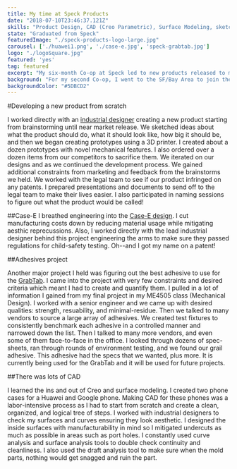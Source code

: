 ```yaml
---
title: My time at Speck Products
date: "2018-07-10T23:46:37.121Z"
skills: "Product Design, CAD (Creo Parametric), Surface Modeling, sketching, sourcing, talking to vendors, testing"
state: "Graduated from Speck"
featuredImage: "./speck-products-logo-large.jpg"
carousel: ['./huawei1.png', './case-e.jpg', 'speck-grabtab.jpg']
logo: "./logoSquare.jpg"
featured: 'yes'
tag: featured
excerpt: "My six-month Co-op at Speck led to new products released to market, and a patent under my name."
background: "For my second Co-op, I went to the SF/Bay Area to join the Speck team"
backgroundColor: "#5DBCD2"
---
```


#Developing a new product from scratch

I worked directly with an [industrial designer](https://www.instagram.com/sketchypat/) creating a new product starting from brainstorming until near market release. We sketched ideas about what the product should do, what it should look like, how big it should be, and then we began creating prototypes using a 3D printer. I created about a dozen prototypes with novel mechanical features. I also ordered over a dozen items from our competitors to sacrifice them. We iterated on our designs and as we continued the development process. We gained additional constraints from marketing and feedback from the brainstorms we held. We worked with the legal team to see if our product infringed on any patents. I prepared presentations and documents to send off to the legal team to make their lives easier. I also participated in naming sessions to figure out what the product would be called!

##Case-E
I breathed engineering into the [Case-E design](https://www.speckproducts.com/case-e.html). I cut manufacturing costs down by reducing material usage while mitigating aesthic reprecussions. Also, I worked directly with the lead industrial designer behind this project engineering the arms to make sure they passed regulations for child-safety testing. Oh--and I got my name on a patent!


##Adhesives project

Another major project I held was figuring out the best adhesive to use for the [GrabTab](https://www.speckproducts.com/accessories/grabtab/SPK-GTAB.html?ranMID=40350&ranEAID=a1LgFw09t88&ranSiteID=a1LgFw09t88-H235_oQ__a_QrXcD3mWy9g&utm_source=2126220&utm_medium=Linkshare&siteID=a1LgFw09t88-H235_oQ__a_QrXcD3mWy9g). I came into the project with very few constraints and desired criteria which meant I had to create and quantify them. I pulled in a lot of information I gained from my final project in my ME4505 class (Mechanical Design). I worked with a senior engineer and we came up with desired qualities: strength, resuability, and minimal-residue. Then we talked to many vendors to source a large array of adhesives. We created test fixtures to consistently benchmark each adhesive in a controlled manner and narrowed down the list. Then I talked to many more vendors, and even some of them face-to-face in the office. I looked through dozens of spec-sheets, ran through rounds of environment testing, and we found our grail adhesive. This adhesive had the specs that we wanted, plus more. It is currently being used for the GrabTab and it will be used for future projects.

##There was lots of CAD

I learned the ins and out of Creo and surface modeling. I created two phone cases for a Huawei and Google phone. Making CAD for these phones was a labor-intensive process as I had to start from scratch and create a clean, organized, and logical tree of steps. I worked with industrial designers to check my surfaces and curves ensuring they look aesthetic. I designed the inside surfaces with manufacturability in mind so I mitigated undercuts as much as possible in areas such as port holes. I constantly used curve analysis and surface analysis tools to double check continuity and cleanliness. I also used the draft analysis tool to make sure when the mold parts, nothing would get snagged and ruin the part. 
